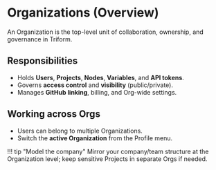 # Organizations (Overview)

An Organization is the top-level unit of collaboration, ownership, and governance in Triform.

## Responsibilities
- Holds **Users**, **Projects**, **Nodes**, **Variables**, and **API tokens**.
- Governs **access control** and **visibility** (public/private).
- Manages **GitHub linking**, billing, and Org-wide settings.

## Working across Orgs
- Users can belong to multiple Organizations.
- Switch the **active Organization** from the Profile menu.

!!! tip "Model the company"
    Mirror your company/team structure at the Organization level; keep sensitive Projects in separate Orgs if needed.

